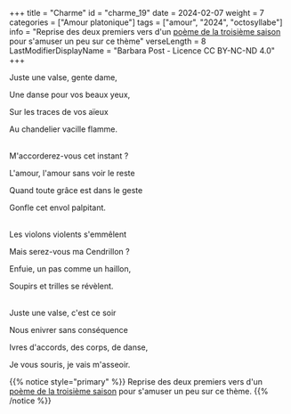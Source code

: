 +++
title = "Charme"
id = "charme_19"
date = 2024-02-07
weight = 7
categories = ["Amour platonique"]
tags = ["amour", "2024", "octosyllabe"]
info = "Reprise des deux premiers vers d'un [poème de la troisième saison](../3_troisieme_saison/la_danse) pour s'amuser un peu sur ce thème"
verseLength = 8
LastModifierDisplayName = "Barbara Post - Licence CC BY-NC-ND 4.0"
+++

Juste une valse, gente dame,

Une danse pour vos beaux yeux,

Sur les traces de vos aïeux

Au chandelier vacille flamme.

 \
M'accorderez-vous cet instant ?

L'amour, l'amour sans voir le reste

Quand toute grâce est dans le geste

Gonfle cet envol palpitant.

 \
Les violons violents s'emmêlent

Mais serez-vous ma Cendrillon ?

Enfuie, un pas comme un haillon,

Soupirs et trilles se révèlent.

 \
Juste une valse, c'est ce soir

Nous enivrer sans conséquence

Ivres d'accords, des corps, de danse,

Je vous souris, je vais m'asseoir.

{{% notice style="primary" %}}
Reprise des deux premiers vers d'un [poème de la troisième saison](../3_troisieme_saison/la_danse) pour s'amuser un peu sur ce thème.
{{% /notice %}}
